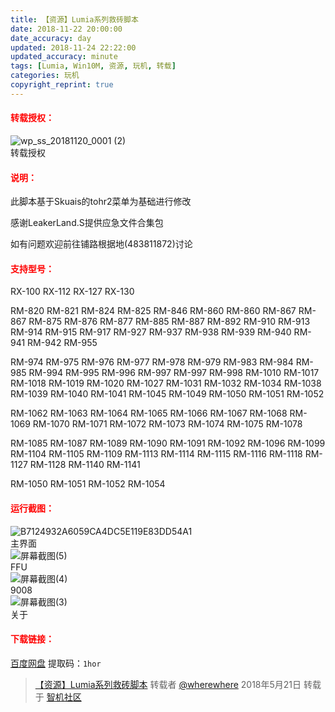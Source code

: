 ```yaml
---
title: 【资源】Lumia系列救砖脚本
date: 2018-11-22 20:00:00
date_accuracy: day
updated: 2018-11-24 22:22:00
updated_accuracy: minute
tags: [Lumia, Win10M, 资源, 玩机, 转载]
categories: 玩机
copyright_reprint: true
---
```

#### <span style="color: red;">转载授权：</span>

<img src="https://github.com/user-attachments/assets/5262984f-5049-4265-86fe-19316b9ae788" alt="wp_ss_20181120_0001 (2)" />
<figcaption>转载授权</figcaption>

#### <span style="color: red;">说明：</span>

此脚本基于Skuais的tohr2菜单为基础进行修改

感谢LeakerLand.S提供应急文件合集包

如有问题欢迎前往铺路根据地(483811872)讨论

#### <span style="color: red;">支持型号：</span>

RX-100 RX-112 RX-127 RX-130

RM-820 RM-821 RM-824 RM-825 RM-846 RM-860 RM-860 RM-867 RM-867 RM-875 RM-876 RM-877 RM-885 RM-887 RM-892 RM-910 RM-913 RM-914 RM-915 RM-917 RM-927 RM-937 RM-938 RM-939 RM-940 RM-941 RM-942 RM-955

RM-974 RM-975 RM-976 RM-977 RM-978 RM-979 RM-983 RM-984 RM-985 RM-994 RM-995 RM-996 RM-997 RM-997 RM-998 RM-1010 RM-1017 RM-1018 RM-1019 RM-1020 RM-1027 RM-1031 RM-1032 RM-1034 RM-1038 RM-1039 RM-1040 RM-1041 RM-1045 RM-1049 RM-1050 RM-1051 RM-1052

RM-1062 RM-1063 RM-1064 RM-1065 RM-1066 RM-1067 RM-1068 RM-1069 RM-1070 RM-1071 RM-1072 RM-1073 RM-1074 RM-1075 RM-1078

RM-1085 RM-1087 RM-1089 RM-1090 RM-1091 RM-1092 RM-1096 RM-1099 RM-1104 RM-1105 RM-1109 RM-1113 RM-1114 RM-1115 RM-1116 RM-1118 RM-1127 RM-1128 RM-1140 RM-1141

RM-1050 RM-1051 RM-1052 RM-1054

#### <span style="color: red;">运行截图：</span><!--more-->

<img src="https://github.com/user-attachments/assets/b86a70ea-0973-41e6-8aca-859ae6c6ef0b" alt="B7124932A6059CA4DC5E119E83DD54A1" />
<figcaption>主界面</figcaption>

<img src="https://github.com/user-attachments/assets/907495b1-055e-41f9-9f13-f8243eb47135" alt="屏幕截图(5)" />
<figcaption>FFU</figcaption>

<img src="https://github.com/user-attachments/assets/c1cabce7-ffed-4435-a91f-f755ac1ae097" alt="屏幕截图(4)" />
<figcaption>9008</figcaption>

<img src="https://github.com/user-attachments/assets/f7bb0c71-e055-4537-bf3a-964a4daac033" alt="屏幕截图(3)" />
<figcaption>关于</figcaption>

#### <span style="color: red;">下载链接：</span>

[百度网盘](https://pan.baidu.com/s/1JMGZby_9Xur7eAI_MP5C9w) 提取码：`1hor`

> [【资源】Lumia系列救砖脚本](https://bbs.wfun.com/thread-1019332-1-1.html) 转载者 [@wherewhere](https://bbs.wfun.com/u/2850357) 2018年5月21日 转载于 [智机社区](https://bbs.wfun.com "WFun")
